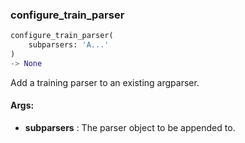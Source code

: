 

### configure_train_parser
```python
configure_train_parser(
	subparsers: 'A...'
)
-> None
```
Add a training parser to an existing argparser.


#### Args:

* **subparsers** :  The parser object to be appended to.